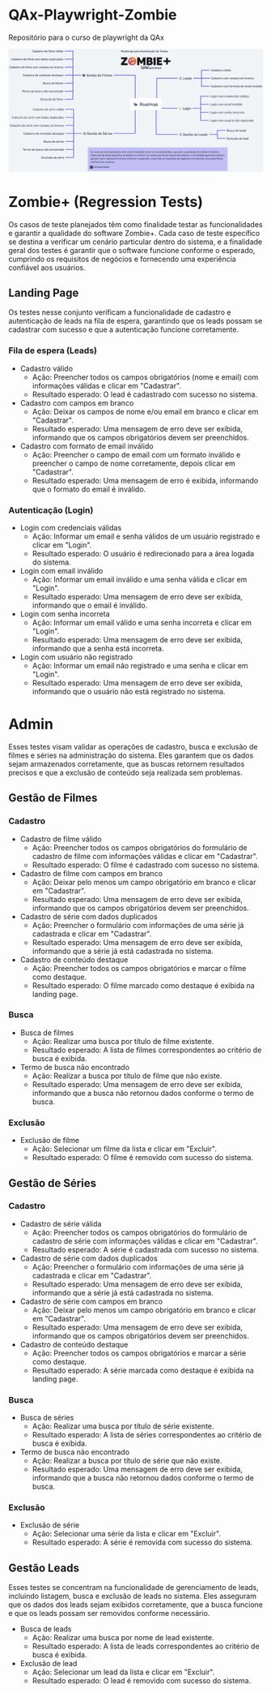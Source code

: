 # QAx-Playwright-Zombie
Repositório para o curso de playwright da QAx



![ZombiePlusRoadMap](image.png)



# Zombie+ (Regression Tests)

Os casos de teste planejados têm como finalidade testar as funcionalidades e garantir a qualidade do software Zombie+. Cada caso de teste específico se destina a verificar um cenário particular dentro do sistema, e a finalidade geral dos testes é garantir que o software funcione conforme o esperado, cumprindo os requisitos de negócios e fornecendo uma experiência confiável aos usuários.

## Landing Page

Os testes nesse conjunto verificam a funcionalidade de cadastro e autenticação de leads na fila de espera, garantindo que os leads possam se cadastrar com sucesso e que a autenticação funcione corretamente.

### Fila de espera (Leads)

- Cadastro válido
    - Ação: Preencher todos os campos obrigatórios (nome e email) com informações válidas e clicar em "Cadastrar".
    - Resultado esperado: O lead é cadastrado com sucesso no sistema.
- Cadastro com campos em branco
    - Ação: Deixar os campos de nome e/ou email em branco e clicar em "Cadastrar".
    - Resultado esperado: Uma mensagem de erro deve ser exibida, informando que os campos obrigatórios devem ser preenchidos.
- Cadastro com formato de email inválido
    - Ação: Preencher o campo de email com um formato inválido e preencher o campo de nome corretamente, depois clicar em "Cadastrar".
    - Resultado esperado: Uma mensagem de erro é exibida, informando que o formato do email é inválido.

### Autenticação (Login)

- Login com credenciais válidas
    - Ação: Informar um email e senha válidos de um usuário registrado e clicar em "Login".
    - Resultado esperado: O usuário é redirecionado para a área logada do sistema.
- Login com email inválido
    - Ação: Informar um email inválido e uma senha válida e clicar em "Login".
    - Resultado esperado: Uma mensagem de erro deve ser exibida, informando que o email é inválido.
- Login com senha incorreta
    - Ação: Informar um email válido e uma senha incorreta e clicar em "Login".
    - Resultado esperado: Uma mensagem de erro deve ser exibida, informando que a senha está incorreta.
- Login com usuário não registrado
    - Ação: Informar um email não registrado e uma senha e clicar em "Login".
    - Resultado esperado: Uma mensagem de erro deve ser exibida, informando que o usuário não está registrado no sistema.

# Admin

Esses testes visam validar as operações de cadastro, busca e exclusão de filmes e séries na administração do sistema. Eles garantem que os dados sejam armazenados corretamente, que as buscas retornem resultados precisos e que a exclusão de conteúdo seja realizada sem problemas.

## Gestão de Filmes

### Cadastro

- Cadastro de filme válido
    - Ação: Preencher todos os campos obrigatórios do formulário de cadastro de filme com informações válidas e clicar em "Cadastrar".
    - Resultado esperado: O filme é cadastrado com sucesso no sistema.
- Cadastro de filme com campos em branco
    - Ação: Deixar pelo menos um campo obrigatório em branco e clicar em "Cadastrar".
    - Resultado esperado: Uma mensagem de erro deve ser exibida, informando que os campos obrigatórios devem ser preenchidos.
- Cadastro de série com dados duplicados
    - Ação: Preencher o formulário com informações de uma série já cadastrada e clicar em "Cadastrar".
    - Resultado esperado: Uma mensagem de erro deve ser exibida, informando que a série já está cadastrada no sistema.
- Cadastro de conteúdo destaque
    - Ação: Preencher todos os campos obrigatórios e marcar o filme como destaque.
    - Resultado esperado: O filme marcado como destaque é exibida na landing page.

### Busca

- Busca de filmes
    - Ação: Realizar uma busca por título de filme existente.
    - Resultado esperado: A lista de filmes correspondentes ao critério de busca é exibida.
- Termo de busca não encontrado
    - Ação: Realizar a busca por título de filme que não existe.
    - Resultado esperado: Uma mensagem de erro deve ser exibida, informando que a busca não retornou dados conforme o termo de busca.

### Exclusão

- Exclusão de filme
    - Ação: Selecionar um filme da lista e clicar em "Excluir".
    - Resultado esperado: O filme é removido com sucesso do sistema.

## Gestão de Séries

### Cadastro

- Cadastro de série válida
    - Ação: Preencher todos os campos obrigatórios do formulário de cadastro de série com informações válidas e clicar em "Cadastrar".
    - Resultado esperado: A série é cadastrada com sucesso no sistema.
- Cadastro de série com dados duplicados
    - Ação: Preencher o formulário com informações de uma série já cadastrada e clicar em "Cadastrar".
    - Resultado esperado: Uma mensagem de erro deve ser exibida, informando que a série já está cadastrada no sistema.
- Cadastro de série com campos em branco
    - Ação: Deixar pelo menos um campo obrigatório em branco e clicar em "Cadastrar".
    - Resultado esperado: Uma mensagem de erro deve ser exibida, informando que os campos obrigatórios devem ser preenchidos.
- Cadastro de conteúdo destaque
    - Ação: Preencher todos os campos obrigatórios e marcar a série como destaque.
    - Resultado esperado: A série marcada como destaque é exibida na landing page.

### Busca

- Busca de séries
    - Ação: Realizar uma busca por título de série existente.
    - Resultado esperado: A lista de séries correspondentes ao critério de busca é exibida.
- Termo de busca não encontrado
    - Ação: Realizar a busca por título de série que não existe.
    - Resultado esperado: Uma mensagem de erro deve ser exibida, informando que a busca não retornou dados conforme o termo de busca.

### Exclusão

- Exclusão de série
    - Ação: Selecionar uma série da lista e clicar em "Excluir".
    - Resultado esperado: A série é removida com sucesso do sistema.

## Gestão Leads

Esses testes se concentram na funcionalidade de gerenciamento de leads, incluindo listagem, busca e exclusão de leads no sistema. Eles asseguram que os dados dos leads sejam exibidos corretamente, que a busca funcione e que os leads possam ser removidos conforme necessário.

- Busca de leads
    - Ação: Realizar uma busca por nome de lead existente.
    - Resultado esperado: A lista de leads correspondentes ao critério de busca é exibida.
- Exclusão de lead
    - Ação: Selecionar um lead da lista e clicar em "Excluir".
    - Resultado esperado: O lead é removido com sucesso do sistema.

